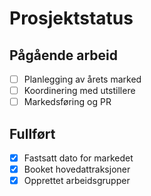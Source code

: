 # Prosjektstatus

## Pågående arbeid
- [ ] Planlegging av årets marked
- [ ] Koordinering med utstillere
- [ ] Markedsføring og PR

## Fullført
- [x] Fastsatt dato for markedet
- [x] Booket hovedattraksjoner
- [x] Opprettet arbeidsgrupper
